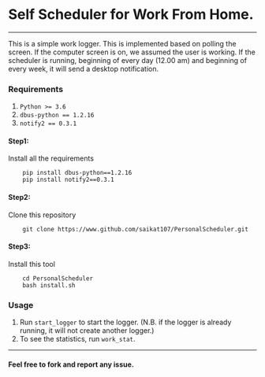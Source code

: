 # Self Scheduler for Work From Home. 

_______

This is a simple work logger. This is implemented based on polling the screen. If the computer screen is on, we assumed the user is working. If the scheduler is running, beginning of every day (12.00 am) and beginning of every week, it will send a desktop notification.
  

### Requirements
1. ``Python >= 3.6``
2. ``dbus-python == 1.2.16``
3. ``notify2 == 0.3.1``
#### Step1: 
Install all the requirements
```shell script
    pip install dbus-python==1.2.16
    pip install notify2==0.3.1
```
#### Step2: 
Clone this repository
```shell script
    git clone https://www.github.com/saikat107/PersonalScheduler.git
```
#### Step3: 
Install this tool
```shell script
    cd PersonalScheduler
    bash install.sh
```
### Usage
1. Run ``start_logger`` to start the logger. (N.B. if the logger is already running, it will not create another logger.)
2. To see the statistics, run ``work_stat``. 

_________________________

#### Feel free to fork and report any issue. 
